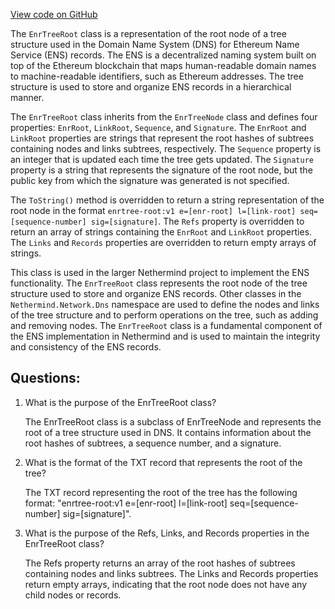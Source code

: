 [View code on GitHub](https://github.com/NethermindEth/nethermind/src/Nethermind/Nethermind.Network.Dns/EnrTreeRoot.cs)

The `EnrTreeRoot` class is a representation of the root node of a tree structure used in the Domain Name System (DNS) for Ethereum Name Service (ENS) records. The ENS is a decentralized naming system built on top of the Ethereum blockchain that maps human-readable domain names to machine-readable identifiers, such as Ethereum addresses. The tree structure is used to store and organize ENS records in a hierarchical manner.

The `EnrTreeRoot` class inherits from the `EnrTreeNode` class and defines four properties: `EnrRoot`, `LinkRoot`, `Sequence`, and `Signature`. The `EnrRoot` and `LinkRoot` properties are strings that represent the root hashes of subtrees containing nodes and links subtrees, respectively. The `Sequence` property is an integer that is updated each time the tree gets updated. The `Signature` property is a string that represents the signature of the root node, but the public key from which the signature was generated is not specified.

The `ToString()` method is overridden to return a string representation of the root node in the format `enrtree-root:v1 e=[enr-root] l=[link-root] seq=[sequence-number] sig=[signature]`. The `Refs` property is overridden to return an array of strings containing the `EnrRoot` and `LinkRoot` properties. The `Links` and `Records` properties are overridden to return empty arrays of strings.

This class is used in the larger Nethermind project to implement the ENS functionality. The `EnrTreeRoot` class represents the root node of the tree structure used to store and organize ENS records. Other classes in the `Nethermind.Network.Dns` namespace are used to define the nodes and links of the tree structure and to perform operations on the tree, such as adding and removing nodes. The `EnrTreeRoot` class is a fundamental component of the ENS implementation in Nethermind and is used to maintain the integrity and consistency of the ENS records.
## Questions: 
 1. What is the purpose of the EnrTreeRoot class?
    
    The EnrTreeRoot class is a subclass of EnrTreeNode and represents the root of a tree structure used in DNS. It contains information about the root hashes of subtrees, a sequence number, and a signature.

2. What is the format of the TXT record that represents the root of the tree?
    
    The TXT record representing the root of the tree has the following format: "enrtree-root:v1 e=[enr-root] l=[link-root] seq=[sequence-number] sig=[signature]".

3. What is the purpose of the Refs, Links, and Records properties in the EnrTreeRoot class?
    
    The Refs property returns an array of the root hashes of subtrees containing nodes and links subtrees. The Links and Records properties return empty arrays, indicating that the root node does not have any child nodes or records.